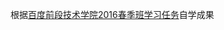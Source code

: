 <html>
<head>
  <meta charset="utf-8">
</head>
<body>
  <p>根据<a href="http://ife.baidu.com/task/all" target="_block">百度前段技术学院2016春季班学习任务</a>自学成果</p>
</body>
</html>

